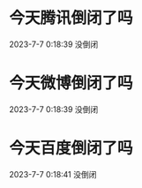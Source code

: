 # 今天腾讯倒闭了吗

2023-7-7 0:18:39 没倒闭

# 今天微博倒闭了吗

2023-7-7 0:18:39 没倒闭

# 今天百度倒闭了吗

2023-7-7 0:18:41 没倒闭

